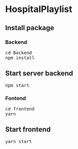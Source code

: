 # HospitalPlaylist

## Install package

### Backend
<pre>
cd Backend
npm install
</pre>

## Start server backend
<pre>
npm start
</pre>

### Fontend
<pre>
cd frontend
yarn
</pre>

## Start frontend
<pre>
yarn start
</pre>
